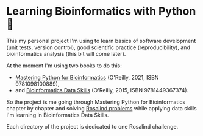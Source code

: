 # Learning Bioinformatics with Python :snake:
This my personal project I'm using to learn basics of software development (unit tests, version control), good scientific practice (reproducibility), and bioinformatics analysis (this bit will come later).

At the moment I'm using two books to do this:
* [Mastering Python for Bioinformatics](https://learning.oreilly.com/library/view/mastering-python-for/9781098100872/) (O'Reilly, 2021, ISBN 9781098100889),
* and [Bioinformatics Data Skills](https://learning.oreilly.com/library/view/bioinformatics-data-skills/9781449367480/) (O'Reilly, 2015, ISBN 9781449367374).

So the project is me going through Mastering Python for Bioinformatics chapter by chapter and solving [Rosalind problems](https://rosalind.info/problems/list-view/) while applying data skills I'm learning in Bioinformatics Data Skills.

Each directory of the project is dedicated to one Rosalind challenge.

